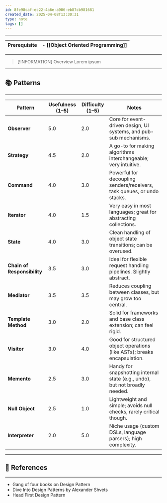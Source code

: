 ```yaml
---
id: 8fe98caf-ec22-4a6e-a906-eb87cb981681
created_date: 2025-04-08T13:30:31
type: note
tags: []
---
```

---

| Prerequisite | - [[Object Oriented Programming]] |
| ------------ | --------------------------------- |

---
> [!INFORMATION] Overview
> Lorem ipsum

---
## 📚 Patterns
---


|**Pattern**|**Usefulness (1–5)**|**Difficulty (1–5)**|**Notes**|
|---|---|---|---|
|**Observer**|5.0|2.0|Core for event-driven design, UI systems, and pub-sub mechanisms.|
|**Strategy**|4.5|2.0|A go-to for making algorithms interchangeable; very intuitive.|
|**Command**|4.0|3.0|Powerful for decoupling senders/receivers, task queues, or undo stacks.|
|**Iterator**|4.0|1.5|Very easy in most languages; great for abstracting collections.|
|**State**|4.0|3.0|Clean handling of object state transitions; can be overused.|
|**Chain of Responsibility**|3.5|3.0|Ideal for flexible request handling pipelines. Slightly abstract.|
|**Mediator**|3.5|3.5|Reduces coupling between classes, but may grow too central.|
|**Template Method**|3.0|2.0|Solid for frameworks and base class extension; can feel rigid.|
|**Visitor**|3.0|4.0|Good for structured object operations (like ASTs); breaks encapsulation.|
|**Memento**|2.5|3.0|Handy for snapshotting internal state (e.g., undo), but not broadly needed.|
|**Null Object**|2.5|1.0|Lightweight and simple; avoids null checks, rarely critical though.|
|**Interpreter**|2.0|5.0|Niche usage (custom DSLs, language parsers); high complexity.|

---
## 🔗 References
---
- Gang of four books on Design Pattern
- Dive Into Design Patterns by Alexander Shvets
- Head First Design Pattern